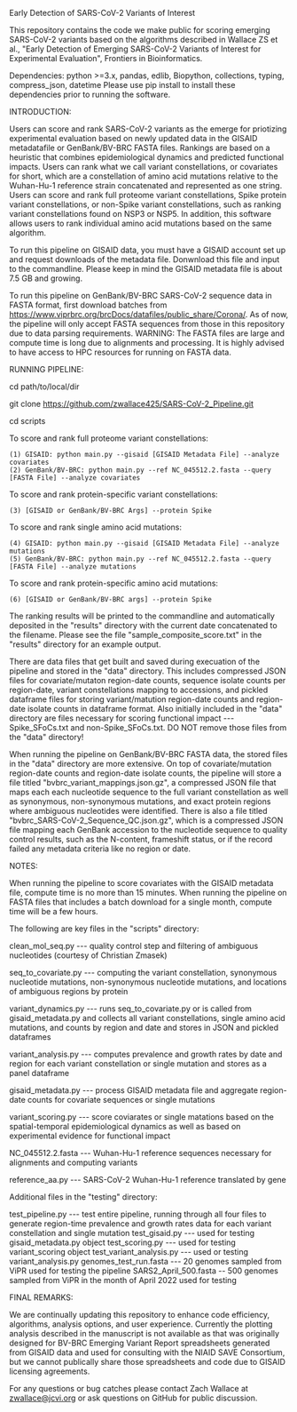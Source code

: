 Early Detection of SARS-CoV-2 Variants of Interest

This repository contains the code we make public for scoring emerging SARS-CoV-2 variants based on the algorithms described in 
Wallace ZS et al., "Early Detection of Emerging SARS-CoV-2 Variants of Interest for Experimental Evaluation", Frontiers in
Bioinformatics.

Dependencies: python >=3.x, pandas, edlib, Biopython, collections, typing, compress_json, datetime
Please use pip install to install these dependencies prior to running the software.

INTRODUCTION: 

Users can score and rank SARS-CoV-2 variants as the emerge for priotizing experimental evaluation based on newly updated data 
in the GISAID metadatafile or GenBank/BV-BRC FASTA files.  Rankings are based on a heuristic that combines epidemiological dynamics 
and predicted functional impacts.  Users can rank what we call variant constellations, or covariates for short, which are a constellation 
of amino acid mutations relative to the Wuhan-Hu-1 reference strain concatenated and represented as one string.  Users
can score and rank full proteome variant constellations, Spike protein variant constellations, or non-Spike variant constellations,
such as ranking variant constellations found on NSP3 or NSP5.  In addition, this software allows users to rank individual
amino acid mutations based on the same algorithm.

To run this pipeline on GISAID data, you must have a GISAID account set up and request downloads of the metadata file.  Donwnload
this file and input to the commandline.  Please keep in mind the GISAID metadata file is about 7.5 GB and growing.

To run this pipeline on GenBank/BV-BRC SARS-CoV-2 sequence data in FASTA format, first download batches from
https://www.viprbrc.org/brcDocs/datafiles/public_share/Corona/. As of now, the pipeline will only accept FASTA sequences from
those in this repository due to data parsing requirements. WARNING: The FASTA files are large and compute time is long due to
alignments and processing.  It is highly advised to have access to HPC resources for running on FASTA data.

RUNNING PIPELINE: 

cd path/to/local/dir

git clone https://github.com/zwallace425/SARS-CoV-2_Pipeline.git

cd scripts

To score and rank full proteome variant constellations:

	(1) GISAID: python main.py --gisaid [GISAID Metadata File] --analyze covariates
	(2) GenBank/BV-BRC: python main.py --ref NC_045512.2.fasta --query [FASTA File] --analyze covariates

To score and rank protein-specific variant constellations:

	(3) [GISAID or GenBank/BV-BRC Args] --protein Spike

To score and rank single amino acid mutations:

	(4) GISAID: python main.py --gisaid [GISAID Metadata File] --analyze mutations
	(5) GenBank/BV-BRC: python main.py --ref NC_045512.2.fasta --query [FASTA File] --analyze mutations

To score and rank protein-specific amino acid mutations:

	(6) [GISAID or GenBank/BV-BRC args] --protein Spike

The ranking results will be printed to the commandline and automatically deposited in the "results" directory with the current date
concatenated to the filename.  Please see the file "sample_composite_score.txt" in the "results" directory for an example output.

There are data files that get built and saved during execuation of the pipeline and stored in the "data" directory.  This includes
compressed JSON files for covariate/mutaton region-date counts, sequence isolate counts per region-date, variant constellations
mapping to accessions, and pickled dataframe files for storing variant/matution region-date counts and region-date isolate counts
in dataframe format.  Also initially included in the "data" directory are files necessary for scoring functional impact --- Spike_SFoCs.txt
and non-Spike_SFoCs.txt.  DO NOT remove those files from the "data" directory!

When running the pipeline on GenBank/BV-BRC FASTA data, the stored files in the "data" directory are more extensive.  On top of covariate/mutation
region-date counts and region-date isolate counts, the pipeline will store a file titled "bvbrc_variant_mappings.json.gz", a compressed JSON
file that maps each each nucleotide sequence to the full variant constellation as well as synonymous, non-synonymous mutations, and exact protein
regions where ambiguous nucleotides were identified.  There is also a file titled "bvbrc_SARS-CoV-2_Sequence_QC.json.gz", which is a compressed
JSON file mapping each GenBank accession to the nucleotide sequence to quality control results, such as the N-content, frameshift status, or if 
the record failed any metadata criteria like no region or date.

NOTES:

When running the pipeline to score covariates with the GISAID metadata file, compute time is no more than 15 minutes.
When running the pipeline on FASTA files that includes a batch download for a single month, compute time will be a few hours.

The following are key files in the "scripts" directory: 

clean_mol_seq.py --- quality control step and filtering of ambiguous nucleotides (courtesy of Christian Zmasek)

seq_to_covariate.py --- computing the variant constellation, synonymous nucleotide mutations, non-synonymous nucleotide mutations, and 
	locations of ambiguous regions by protein

variant_dynamics.py --- runs seq_to_covariate.py or is called from gisaid_metadata.py and collects all variant constellations, single 
	amino acid mutations, and counts by region and date and stores in JSON and pickled dataframes

variant_analysis.py --- computes prevalence and growth rates by date and region for each variant constellation or single mutation and stores
	as a panel dataframe

gisaid_metadata.py --- process GISAID metadata file and aggregate region-date counts for covariate sequences or single mutations

variant_scoring.py --- score coviarates or single matations based on the spatial-temporal epidemiological dynamics as well as based on experimental 
	evidence for functional impact

NC_045512.2.fasta --- Wuhan-Hu-1 reference sequences necessary for alignments and computing variants

reference_aa.py --- SARS-CoV-2 Wuhan-Hu-1 reference translated by gene

Additional files in the "testing" directory:

test_pipeline.py --- test entire pipeline, running through all four files to generate region-time prevalence and growth rates data for each variant 
	constellation and single mutation
test_gisaid.py --- used for testing gisaid_metadata.py object
test_scoring.py --- used  for testing variant_scoring object
test_variant_analysis.py --- used or testing variant_analysis.py
genomes_test_run.fasta --- 20 genomes sampled from ViPR used for testing the pipeline
SARS2_April_500.fasta -- 500 genomes sampled from ViPR in the month of April 2022 used for testing

FINAL REMARKS:

We are continually updating this repository to enhance code efficiency, algorithms, analysis options, and user experience.  Currently the plotting analysis
described in the manuscript is not available as that was originally designed for BV-BRC Emerging Variant Report spreadsheets generated from GISAID
data and used for consulting with the NIAID SAVE Consortium, but we cannot publically share those spreadsheets and code due to GISAID licensing agreements.

For any questions or bug catches please contact Zach Wallace at zwallace@jcvi.org or ask questions on GitHub for public discussion.


